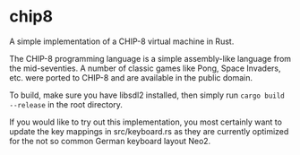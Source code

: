 # chip8
A simple implementation of a CHIP-8 virtual machine in Rust.

The CHIP-8 programming language is a simple assembly-like language from the mid-seventies. A number of classic games like Pong, Space Invaders, etc. were ported to CHIP-8 and are available in the public domain.

To build, make sure you have libsdl2 installed, then simply run `cargo build --release` in the root directory.

If you would like to try out this implementation, you most certainly want to update the key mappings in src/keyboard.rs as they are currently optimized for the not so common German keyboard layout Neo2.
